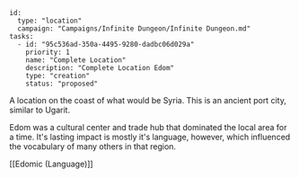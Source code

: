 
```RpgManager4
id: 
  type: "location"
  campaign: "Campaigns/Infinite Dungeon/Infinite Dungeon.md"
tasks: 
  - id: "95c536ad-350a-4495-9280-dadbc06d029a"
    priority: 1
    name: "Complete Location"
    description: "Complete Location Edom"
    type: "creation"
    status: "proposed"
```
A location on the coast of what would be Syria. This is an ancient port city, similar to Ugarit.

Edom was a cultural center and trade hub that dominated the local area for a time. It's lasting impact is mostly it's language, however, which influenced the vocabulary of many others in that region.

[[Edomic (Language)]]